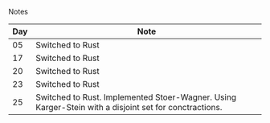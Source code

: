 Notes

| Day | Note                                                                                                  |
| --- | ----------------------------------------------------------------------------------------------------- |
| 05  | Switched to Rust                                                                                      |
| 17  | Switched to Rust                                                                                      |
| 20  | Switched to Rust                                                                                      |
| 23  | Switched to Rust                                                                                      |
| 25  | Switched to Rust. Implemented Stoer-Wagner. Using Karger-Stein with a disjoint set for conctractions. |
